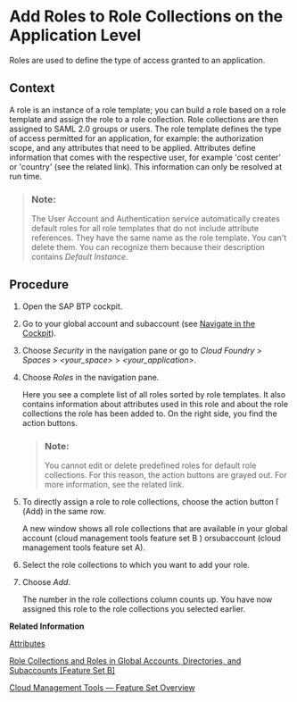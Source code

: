 <!-- loio7596a0bdab4649ac8a6f6721dc72db19 -->

<link rel="stylesheet" type="text/css" href="../css/sap-icons.css"/>

# Add Roles to Role Collections on the Application Level

Roles are used to define the type of access granted to an application.



<a name="loio7596a0bdab4649ac8a6f6721dc72db19__context_fkg_xk2_5jb"/>

## Context

A role is an instance of a role template; you can build a role based on a role template and assign the role to a role collection. Role collections are then assigned to SAML 2.0 groups or users. The role template defines the type of access permitted for an application, for example: the authorization scope, and any attributes that need to be applied. Attributes define information that comes with the respective user, for example 'cost center' or 'country' \(see the related link\). This information can only be resolved at run time.

> ### Note:  
> The User Account and Authentication service automatically creates default roles for all role templates that do not include attribute references. They have the same name as the role template. You can't delete them. You can recognize them because their description contains *Default Instance*.



<a name="loio7596a0bdab4649ac8a6f6721dc72db19__steps_emy_b51_d5"/>

## Procedure

1.  Open the SAP BTP cockpit.

2.  Go to your global account and subaccount \(see [Navigate in the Cockpit](navigate-in-the-cockpit-0874895.md)\).

3.  Choose *Security* in the navigation pane or go to *Cloud Foundry* \> *Spaces* \> *<your\_space\>* \> *<your\_application\>*.

4.  Choose *Roles* in the navigation pane.

    Here you see a complete list of all roles sorted by role templates. It also contains information about attributes used in this role and about the role collections the role has been added to. On the right side, you find the action buttons.

    > ### Note:  
    > You cannot edit or delete predefined roles for default role collections. For this reason, the action buttons are grayed out. For more information, see the related link.

5.  To directly assign a role to role collections, choose the action button <span class="SAP-icons"></span> \(Add\) in the same row.

    A new window shows all role collections that are available in your global account \(cloud management tools feature set B \) orsubaccount \(cloud management tools feature set A\).

6.  Select the role collections to which you want to add your role.

7.  Choose *Add*.

    The number in the role collections column counts up. You have now assigned this role to the role collections you selected earlier.


**Related Information**  


[Attributes](attributes-713f52a.md "Attributes use information that is specific to the user, for example the user's country. If the application developer in the Cloud Foundry environment of SAP BTP has created a country attribute to a role, this restricts the data a business user can see based on this attribute.")

[Role Collections and Roles in Global Accounts, Directories, and Subaccounts \[Feature Set B\]](../10_concepts/role-collections-and-roles-in-global-accounts-directories-and-subaccounts-feature-set-b-0039cf0.md "In the cloud management tools feature set B, SAP BTP provides a set of role collections to set up administrator access to your global account and subaccounts.")

[Cloud Management Tools — Feature Set Overview](../10_concepts/cloud-management-tools-feature-set-overview-caf4e4e.md "Cloud management tools represent the group of technologies designed for managing SAP BTP.")

